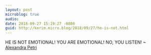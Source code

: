 ```yaml
---
layout: post
microblog: true
audio: 
date: 2018-09-27 15:19:27 -0800
guid: http://kerim.micro.blog/2018/09/27/he-is-not.html
---
```

HE IS NOT EMOTIONAL!
YOU ARE EMOTIONAL!
NO, YOU LISTEN!
~ [Alexandra Petri](https://www.washingtonpost.com/news/opinions/wp/2018/09/27/how-dare-you-do-this-to-brett-kavanaugh/)
